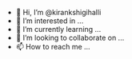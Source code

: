 - 👋 Hi, I’m @kirankshigihalli
- 👀 I’m interested in ...
- 🌱 I’m currently learning ...
- 💞️ I’m looking to collaborate on ...
- 📫 How to reach me ...

<!---
kirankshigihalli/kirankshigihalli is a ✨ special ✨ repository because its `README.md` (this file) appears on your GitHub profile.
You can click the Preview link to take a look at your changes.
--->

